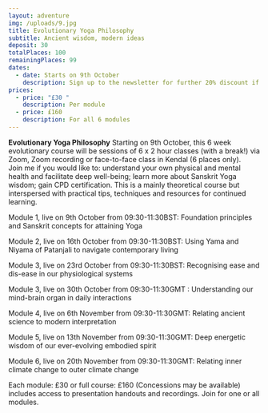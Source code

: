 ```yaml
---
layout: adventure
img: /uploads/9.jpg
title: Evolutionary Yoga Philosophy
subtitle: Ancient wisdom, modern ideas
deposit: 30
totalPlaces: 100
remainingPlaces: 99
dates:
  - date: Starts on 9th October
    description: Sign up to the newsletter for further 20% discount if 6 modules booked
prices:
  - price: "£30 "
    description: Per module
  - price: £160
    description: For all 6 modules
---
```

**Evolutionary Yoga Philosophy** Starting on 9th October, this 6 week evolutionary course will be sessions of 6 x 2 hour classes (with a break!) via Zoom, Zoom recording or face-to-face class in Kendal (6 places only).\
Join me if you would like to: understand your own physical and mental health and facilitate deep well-being; learn more about Sanskrit Yoga wisdom; gain CPD certification. This is a mainly theoretical course but interspersed with practical tips, techniques and resources for continued learning.

Module 1, live on 9th October from 09:30-11:30BST: Foundation principles and Sanskrit concepts for attaining Yoga

Module 2, live on 16th October from 09:30-11:30BST: Using Yama and Niyama of Patanjali to navigate contemporary living

Module 3, live on 23rd October from 09:30-11:30BST: Recognising ease and dis-ease in our physiological systems

Module 3, live on 30th October from 09:30-11:30GMT : Understanding our mind-brain organ in daily interactions

Module 4, live on 6th November from 09:30-11:30GMT: Relating ancient science to modern interpretation

Module 5, live on 13th November from 09:30-11:30GMT: Deep energetic wisdom of our ever-evolving embodied spirit

Module 6, live on 20th November from 09:30-11:30GMT: Relating inner climate change to outer climate change

Each module: £30 or full course: £160 (Concessions may be available) includes access to presentation handouts and recordings. Join for one or all modules.